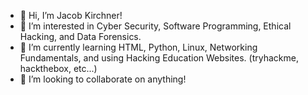 - 👋 Hi, I’m Jacob Kirchner!
- 👀 I’m interested in Cyber Security, Software Programming, Ethical Hacking, and Data Forensics.
- 🌱 I’m currently learning HTML, Python, Linux, Networking Fundamentals, and using Hacking Education Websites. (tryhackme, hackthebox, etc...)
- 💞️ I’m looking to collaborate on anything!

<!---
jkirchn/jkirchn is a ✨ special ✨ repository because its `README.md` (this file) appears on your GitHub profile.
You can click the Preview link to take a look at your changes.
--->
